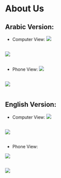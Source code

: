 # About Us


## Arabic Version:

* Computer View: 
![](ar-computer.PNG)
<br><br>

![](ar-computer1.PNG)
<br><br>

* Phone View:
![](ar-phone.PNG)
<br><br>

![](ar-phone1.PNG)
<br><br>

## English Version:

* Computer View:
![](en-computer.PNG)
<br><br>

![](en-computer1.PNG)
<br><br>
* Phone View:

![](en-phone.PNG)
<br><br>

![](en-phone1.PNG)
<br><br>
